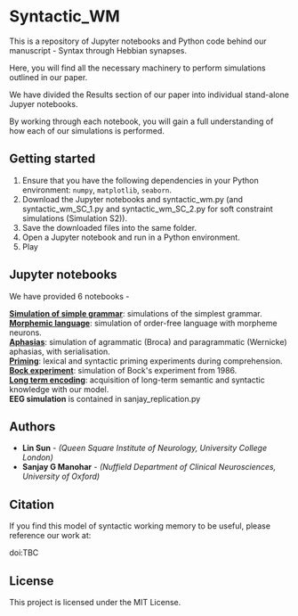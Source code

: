 # Syntactic_WM
This is a repository of Jupyter notebooks and Python code behind our manuscript - Syntax through Hebbian synapses.

Here, you will find all the necessary machinery to perform simulations outlined in our paper.

We have divided the Results section of our paper into individual stand-alone Jupyer notebooks.

By working through each notebook, you will gain a full understanding of how each of our simulations is performed.

## Getting started

1. Ensure that you have the following dependencies in your Python environment: `numpy`, `matplotlib`, `seaborn`. <br>
2. Download the Jupyter notebooks and syntactic_wm.py (and syntactic_wm_SC_1.py and syntactic_wm_SC_2.py for soft constraint simulations (Simulation S2)). <br>
3. Save the downloaded files into the same folder. <br>
4. Open a Jupyter notebook and run in a Python environment. <br>
5. Play

## Jupyter notebooks

We have provided 6 notebooks - 

**[Simulation of simple grammar](https://github.com/linsun2020/Syntactic_WM/blob/main/Simulation%20of%20simple%20grammar.ipynb)**: simulations of the simplest grammar. <br>
**[Morphemic language](https://github.com/linsun2020/Syntactic_WM/blob/main/Morphemic%20language.ipynb)**: simulation of order-free language with morpheme neurons. <br>
**[Aphasias](https://github.com/linsun2020/Syntactic_WM/blob/main/Aphasias.ipynb)**: simulation of agrammatic (Broca) and paragrammatic (Wernicke) aphasias, with serialisation. <br>
**[Priming](https://github.com/linsun2020/Syntactic_WM/blob/main/Priming.ipynb)**: lexical and syntactic priming experiments during comprehension. <br>
**[Bock experiment](https://github.com/linsun2020/Syntactic_WM/blob/main/Bock%20experiment.ipynb)**: simulation of Bock's experiment from 1986. <br>
**[Long term encoding](https://github.com/linsun2020/Syntactic_WM/blob/main/Long%20term%20encoding.ipynb)**: acquisition of long-term semantic and syntactic knowledge with our model. <br>
**EEG simulation** is contained in sanjay_replication.py

## Authors

* **Lin Sun** - *(Queen Square Institute of Neurology, University College London)*
* **Sanjay G Manohar** - *(Nuffield Department of Clinical Neurosciences, University of Oxford)*

## Citation
If you find this model of syntactic working memory to be useful, please reference our work at:

doi:TBC

## License

This project is licensed under the MIT License.
